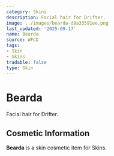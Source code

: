 ```yaml
---
category: Skins
description: Facial hair for Drifter.
image: ../images/bearda-d8a33591ee.png
last_updated: '2025-09-17'
name: Bearda
source: WFCD
tags:
- Skin
- Skins
tradable: false
type: Skin
---
```


# Bearda

Facial hair for Drifter.

## Cosmetic Information

**Bearda** is a skin cosmetic item for Skins.

